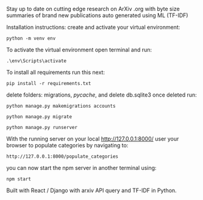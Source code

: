 Stay up to date on cutting edge research on ArXiv .org with byte size summaries of brand new publications auto generated using ML (TF-IDF)

Installation instructions:
  create and activate your virtual environment: 
  
    python -m venv env
    
  To activate the virtual environment open terminal and run:
  
    .\env\Scripts\activate
    
  To install all requirements run this next:
  
    pip install -r requirements.txt
    
  delete folders: migrations, _pycache_, and delete db.sqlite3
  once deleted run:
  
    python manage.py makemigrations accounts
    
    python manage.py migrate
    
    python manage.py runserver
  
  With the running server on your local http://127.0.0.1:8000/ user your browser to populate categories by navigating to:
    
    http://127.0.0.1:8000/populate_categories
    
  you can now start the npm server in another terminal using:
  
    npm start
  

Built with React / Django with arxiv API query and TF-IDF in Python.
